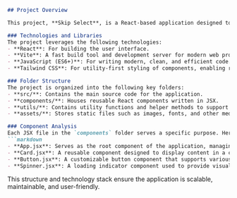 ```markdown
## Project Overview

This project, **Skip Select**, is a React-based application designed to streamline the selection process for users. Below is an explanation of the structure and technologies used in the project.

### Technologies and Libraries
The project leverages the following technologies:
- **React**: For building the user interface.
- **Vite**: A fast build tool and development server for modern web projects.
- **JavaScript (ES6+)**: For writing modern, clean, and efficient code.
- **Tailwind CSS**: For utility-first styling of components, enabling rapid UI development.

### Folder Structure
The project is organized into the following key folders:
- **src/**: Contains the main source code for the application.
- **components/**: Houses reusable React components written in JSX.
- **utils/**: Contains utility functions and helper methods to support the application's functionality.
- **assets/**: Stores static files such as images, fonts, and other media resources.

### Component Analysis
Each JSX file in the `components` folder serves a specific purpose. Here's a breakdown:
```markdown
- **App.jsx**: Serves as the root component of the application, managing the overall layout.
- **Card.jsx**: A reusable component designed to display content in a card-like format, often used for showcasing individual items or data.
- **Button.jsx**: A customizable button component that supports various styles and actions, enhancing user interaction.
- **Spinner.jsx**: A loading indicator component used to provide visual feedback during asynchronous operations.
```

This structure and technology stack ensure the application is scalable, maintainable, and user-friendly.
```
